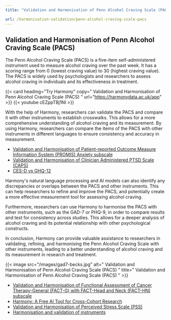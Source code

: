```yaml
---
title: "Validation and Harmonisation of Penn Alcohol Craving Scale (PACS)"

url: /harmonisation-validation/penn-alcohol-craving-scale-pacs
---
```


## Validation and Harmonisation of Penn Alcohol Craving Scale (PACS)

The Penn Alcohol Craving Scale (PACS) is a five-item self-administered instrument used to measure alcohol craving over the past week. It has a scoring range from 0 (lowest craving value) to 30 (highest craving value). The PACS is widely used by psychologists and researchers to assess alcohol craving in individuals and its effectiveness in treatment.

{{< card heading="Try Harmony" copy=" Validation and Harmonisation of Penn Alcohol Craving Scale (PACS) " url="https://harmonydata.ac.uk/app" >}}
{{< youtube cEZppTBj1NI >}}

With the help of Harmony, researchers can validate the PACS and compare it with other instruments to establish crosswalks. This allows for a more comprehensive understanding of alcohol craving and its measurement. By using Harmony, researchers can compare the items of the PACS with other instruments in different languages to ensure consistency and accuracy in measurement.

* [Validation and Harmonisation of Patient-reported Outcome Measure Information System (PROMIS) Anxiety subscale](/harmonisation-validation/patient-reported-outcome-measure-information-system-promis-anxiety-subscale)
* [Validation and Harmonisation of Clinician Administered PTSD Scale (CAPS)](/harmonisation-validation/clinician-administered-ptsd-scale-caps)
* [CES-D vs GHQ-12](/compare-harmonise-instruments/ces-d-vs-ghq-12/)

Harmony's natural language processing and AI models can also identify any discrepancies or overlaps between the PACS and other instruments. This can help researchers to refine and improve the PACS, and potentially create a more effective measurement tool for assessing alcohol craving.

Furthermore, researchers can use Harmony to harmonise the PACS with other instruments, such as the GAD-7 or PHQ-9, in order to compare results and test for consistency across studies. This allows for a deeper analysis of alcohol craving and its potential relationship with other psychological constructs.

In conclusion, Harmony can provide valuable assistance to researchers in validating, refining, and harmonising the Penn Alcohol Craving Scale with other instruments, leading to a better understanding of alcohol craving and its measurement in research and treatment.


{{< image src="/images/gad7-becks.jpg" alt=" Validation and Harmonisation of Penn Alcohol Craving Scale (PACS) " title=" Validation and Harmonisation of Penn Alcohol Craving Scale (PACS) " >}}









* [Validation and Harmonisation of Functional Assessment of Cancer Therapy-General (FACT-G) with FACT-Head and Neck (FACT-HN) subscale](/harmonisation-validation/functional-assessment-of-cancer-therapy-general-fact-g-with-fact-head-and-neck-fact-hn-subscale)
* [Harmony: A Free AI Tool for Cross-Cohort Research](/item-harmonisation/harmony-a-free-ai-tool-for-cross-cohort-research)
* [Validation and Harmonisation of Perceived Stress Scale (PSS)](/harmonisation-validation/perceived-stress-scale-pss)
* [Harmonisation and validation of instruments](/harmonisation-validation/)